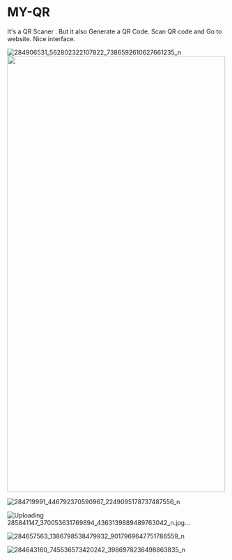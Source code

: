 # MY-QR
It's a QR Scaner . But it also Generate a QR Code. Scan QR code and Go to website. Nice interface.


![284906531_562802322107822_7386592610627661235_n](https://user-images.githubusercontent.com/96940619/171988210-319d6427-0890-4a7b-ab5f-b66ed4c5218b.jpg)
<img src="https://user-images.githubusercontent.com/96940619/171988210-319d6427-0890-4a7b-ab5f-b66ed4c5218b.jpg" width="500" height="1000">

![284719991_446792370590967_2249095178737487556_n](https://user-images.githubusercontent.com/96940619/171988217-9a1d3f6b-d899-4672-b7ca-1c55449d4918.jpg)

![Uploading 285841147_370053631769894_4363139889489763042_n.jpg…]()

![284657563_1386798538479932_9017969647751786559_n](https://user-images.githubusercontent.com/96940619/171988222-bef2caf1-927c-41ed-93aa-f197d3460747.jpg)

![284643160_745536573420242_3986978236498863835_n](https://user-images.githubusercontent.com/96940619/171988228-072ca6cb-d671-4e7d-8b6d-4fd0838444f0.jpg)

